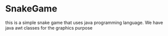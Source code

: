 # SnakeGame
this is a simple snake game that uses java programming language.
We have java awt classes for the graphics purpose 
